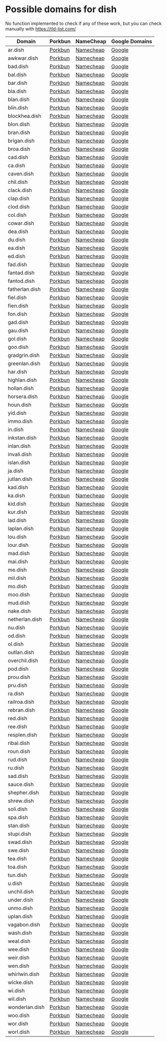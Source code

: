 # Possible domains for dish

No function implemented to check if any of these work, but you can check manually with https://tld-list.com/

| Domain | Porkbun | NameCheap | Google Domains |
|---|---|---|---|
| ar.dish | [Porkbun](https://porkbun.com/checkout/search?prb=e814663da1&tlds=&idnLanguage=&search=search&q=ar.dish) | [Namecheap](https://www.namecheap.com/domains/registration/results/?domain=ar.dish) | [Google](https://domains.google.com/registrar/search?searchTerm=ar.dish) |
| awkwar.dish | [Porkbun](https://porkbun.com/checkout/search?prb=e814663da1&tlds=&idnLanguage=&search=search&q=awkwar.dish) | [Namecheap](https://www.namecheap.com/domains/registration/results/?domain=awkwar.dish) | [Google](https://domains.google.com/registrar/search?searchTerm=awkwar.dish) |
| bad.dish | [Porkbun](https://porkbun.com/checkout/search?prb=e814663da1&tlds=&idnLanguage=&search=search&q=bad.dish) | [Namecheap](https://www.namecheap.com/domains/registration/results/?domain=bad.dish) | [Google](https://domains.google.com/registrar/search?searchTerm=bad.dish) |
| bal.dish | [Porkbun](https://porkbun.com/checkout/search?prb=e814663da1&tlds=&idnLanguage=&search=search&q=bal.dish) | [Namecheap](https://www.namecheap.com/domains/registration/results/?domain=bal.dish) | [Google](https://domains.google.com/registrar/search?searchTerm=bal.dish) |
| bar.dish | [Porkbun](https://porkbun.com/checkout/search?prb=e814663da1&tlds=&idnLanguage=&search=search&q=bar.dish) | [Namecheap](https://www.namecheap.com/domains/registration/results/?domain=bar.dish) | [Google](https://domains.google.com/registrar/search?searchTerm=bar.dish) |
| bla.dish | [Porkbun](https://porkbun.com/checkout/search?prb=e814663da1&tlds=&idnLanguage=&search=search&q=bla.dish) | [Namecheap](https://www.namecheap.com/domains/registration/results/?domain=bla.dish) | [Google](https://domains.google.com/registrar/search?searchTerm=bla.dish) |
| blan.dish | [Porkbun](https://porkbun.com/checkout/search?prb=e814663da1&tlds=&idnLanguage=&search=search&q=blan.dish) | [Namecheap](https://www.namecheap.com/domains/registration/results/?domain=blan.dish) | [Google](https://domains.google.com/registrar/search?searchTerm=blan.dish) |
| blin.dish | [Porkbun](https://porkbun.com/checkout/search?prb=e814663da1&tlds=&idnLanguage=&search=search&q=blin.dish) | [Namecheap](https://www.namecheap.com/domains/registration/results/?domain=blin.dish) | [Google](https://domains.google.com/registrar/search?searchTerm=blin.dish) |
| blockhea.dish | [Porkbun](https://porkbun.com/checkout/search?prb=e814663da1&tlds=&idnLanguage=&search=search&q=blockhea.dish) | [Namecheap](https://www.namecheap.com/domains/registration/results/?domain=blockhea.dish) | [Google](https://domains.google.com/registrar/search?searchTerm=blockhea.dish) |
| blon.dish | [Porkbun](https://porkbun.com/checkout/search?prb=e814663da1&tlds=&idnLanguage=&search=search&q=blon.dish) | [Namecheap](https://www.namecheap.com/domains/registration/results/?domain=blon.dish) | [Google](https://domains.google.com/registrar/search?searchTerm=blon.dish) |
| bran.dish | [Porkbun](https://porkbun.com/checkout/search?prb=e814663da1&tlds=&idnLanguage=&search=search&q=bran.dish) | [Namecheap](https://www.namecheap.com/domains/registration/results/?domain=bran.dish) | [Google](https://domains.google.com/registrar/search?searchTerm=bran.dish) |
| brigan.dish | [Porkbun](https://porkbun.com/checkout/search?prb=e814663da1&tlds=&idnLanguage=&search=search&q=brigan.dish) | [Namecheap](https://www.namecheap.com/domains/registration/results/?domain=brigan.dish) | [Google](https://domains.google.com/registrar/search?searchTerm=brigan.dish) |
| broa.dish | [Porkbun](https://porkbun.com/checkout/search?prb=e814663da1&tlds=&idnLanguage=&search=search&q=broa.dish) | [Namecheap](https://www.namecheap.com/domains/registration/results/?domain=broa.dish) | [Google](https://domains.google.com/registrar/search?searchTerm=broa.dish) |
| cad.dish | [Porkbun](https://porkbun.com/checkout/search?prb=e814663da1&tlds=&idnLanguage=&search=search&q=cad.dish) | [Namecheap](https://www.namecheap.com/domains/registration/results/?domain=cad.dish) | [Google](https://domains.google.com/registrar/search?searchTerm=cad.dish) |
| ca.dish | [Porkbun](https://porkbun.com/checkout/search?prb=e814663da1&tlds=&idnLanguage=&search=search&q=ca.dish) | [Namecheap](https://www.namecheap.com/domains/registration/results/?domain=ca.dish) | [Google](https://domains.google.com/registrar/search?searchTerm=ca.dish) |
| caven.dish | [Porkbun](https://porkbun.com/checkout/search?prb=e814663da1&tlds=&idnLanguage=&search=search&q=caven.dish) | [Namecheap](https://www.namecheap.com/domains/registration/results/?domain=caven.dish) | [Google](https://domains.google.com/registrar/search?searchTerm=caven.dish) |
| chil.dish | [Porkbun](https://porkbun.com/checkout/search?prb=e814663da1&tlds=&idnLanguage=&search=search&q=chil.dish) | [Namecheap](https://www.namecheap.com/domains/registration/results/?domain=chil.dish) | [Google](https://domains.google.com/registrar/search?searchTerm=chil.dish) |
| clack.dish | [Porkbun](https://porkbun.com/checkout/search?prb=e814663da1&tlds=&idnLanguage=&search=search&q=clack.dish) | [Namecheap](https://www.namecheap.com/domains/registration/results/?domain=clack.dish) | [Google](https://domains.google.com/registrar/search?searchTerm=clack.dish) |
| clap.dish | [Porkbun](https://porkbun.com/checkout/search?prb=e814663da1&tlds=&idnLanguage=&search=search&q=clap.dish) | [Namecheap](https://www.namecheap.com/domains/registration/results/?domain=clap.dish) | [Google](https://domains.google.com/registrar/search?searchTerm=clap.dish) |
| clod.dish | [Porkbun](https://porkbun.com/checkout/search?prb=e814663da1&tlds=&idnLanguage=&search=search&q=clod.dish) | [Namecheap](https://www.namecheap.com/domains/registration/results/?domain=clod.dish) | [Google](https://domains.google.com/registrar/search?searchTerm=clod.dish) |
| col.dish | [Porkbun](https://porkbun.com/checkout/search?prb=e814663da1&tlds=&idnLanguage=&search=search&q=col.dish) | [Namecheap](https://www.namecheap.com/domains/registration/results/?domain=col.dish) | [Google](https://domains.google.com/registrar/search?searchTerm=col.dish) |
| cowar.dish | [Porkbun](https://porkbun.com/checkout/search?prb=e814663da1&tlds=&idnLanguage=&search=search&q=cowar.dish) | [Namecheap](https://www.namecheap.com/domains/registration/results/?domain=cowar.dish) | [Google](https://domains.google.com/registrar/search?searchTerm=cowar.dish) |
| dea.dish | [Porkbun](https://porkbun.com/checkout/search?prb=e814663da1&tlds=&idnLanguage=&search=search&q=dea.dish) | [Namecheap](https://www.namecheap.com/domains/registration/results/?domain=dea.dish) | [Google](https://domains.google.com/registrar/search?searchTerm=dea.dish) |
| du.dish | [Porkbun](https://porkbun.com/checkout/search?prb=e814663da1&tlds=&idnLanguage=&search=search&q=du.dish) | [Namecheap](https://www.namecheap.com/domains/registration/results/?domain=du.dish) | [Google](https://domains.google.com/registrar/search?searchTerm=du.dish) |
| ea.dish | [Porkbun](https://porkbun.com/checkout/search?prb=e814663da1&tlds=&idnLanguage=&search=search&q=ea.dish) | [Namecheap](https://www.namecheap.com/domains/registration/results/?domain=ea.dish) | [Google](https://domains.google.com/registrar/search?searchTerm=ea.dish) |
| ed.dish | [Porkbun](https://porkbun.com/checkout/search?prb=e814663da1&tlds=&idnLanguage=&search=search&q=ed.dish) | [Namecheap](https://www.namecheap.com/domains/registration/results/?domain=ed.dish) | [Google](https://domains.google.com/registrar/search?searchTerm=ed.dish) |
| fad.dish | [Porkbun](https://porkbun.com/checkout/search?prb=e814663da1&tlds=&idnLanguage=&search=search&q=fad.dish) | [Namecheap](https://www.namecheap.com/domains/registration/results/?domain=fad.dish) | [Google](https://domains.google.com/registrar/search?searchTerm=fad.dish) |
| fantad.dish | [Porkbun](https://porkbun.com/checkout/search?prb=e814663da1&tlds=&idnLanguage=&search=search&q=fantad.dish) | [Namecheap](https://www.namecheap.com/domains/registration/results/?domain=fantad.dish) | [Google](https://domains.google.com/registrar/search?searchTerm=fantad.dish) |
| fantod.dish | [Porkbun](https://porkbun.com/checkout/search?prb=e814663da1&tlds=&idnLanguage=&search=search&q=fantod.dish) | [Namecheap](https://www.namecheap.com/domains/registration/results/?domain=fantod.dish) | [Google](https://domains.google.com/registrar/search?searchTerm=fantod.dish) |
| fatherlan.dish | [Porkbun](https://porkbun.com/checkout/search?prb=e814663da1&tlds=&idnLanguage=&search=search&q=fatherlan.dish) | [Namecheap](https://www.namecheap.com/domains/registration/results/?domain=fatherlan.dish) | [Google](https://domains.google.com/registrar/search?searchTerm=fatherlan.dish) |
| fiel.dish | [Porkbun](https://porkbun.com/checkout/search?prb=e814663da1&tlds=&idnLanguage=&search=search&q=fiel.dish) | [Namecheap](https://www.namecheap.com/domains/registration/results/?domain=fiel.dish) | [Google](https://domains.google.com/registrar/search?searchTerm=fiel.dish) |
| fien.dish | [Porkbun](https://porkbun.com/checkout/search?prb=e814663da1&tlds=&idnLanguage=&search=search&q=fien.dish) | [Namecheap](https://www.namecheap.com/domains/registration/results/?domain=fien.dish) | [Google](https://domains.google.com/registrar/search?searchTerm=fien.dish) |
| fon.dish | [Porkbun](https://porkbun.com/checkout/search?prb=e814663da1&tlds=&idnLanguage=&search=search&q=fon.dish) | [Namecheap](https://www.namecheap.com/domains/registration/results/?domain=fon.dish) | [Google](https://domains.google.com/registrar/search?searchTerm=fon.dish) |
| gad.dish | [Porkbun](https://porkbun.com/checkout/search?prb=e814663da1&tlds=&idnLanguage=&search=search&q=gad.dish) | [Namecheap](https://www.namecheap.com/domains/registration/results/?domain=gad.dish) | [Google](https://domains.google.com/registrar/search?searchTerm=gad.dish) |
| gau.dish | [Porkbun](https://porkbun.com/checkout/search?prb=e814663da1&tlds=&idnLanguage=&search=search&q=gau.dish) | [Namecheap](https://www.namecheap.com/domains/registration/results/?domain=gau.dish) | [Google](https://domains.google.com/registrar/search?searchTerm=gau.dish) |
| gol.dish | [Porkbun](https://porkbun.com/checkout/search?prb=e814663da1&tlds=&idnLanguage=&search=search&q=gol.dish) | [Namecheap](https://www.namecheap.com/domains/registration/results/?domain=gol.dish) | [Google](https://domains.google.com/registrar/search?searchTerm=gol.dish) |
| goo.dish | [Porkbun](https://porkbun.com/checkout/search?prb=e814663da1&tlds=&idnLanguage=&search=search&q=goo.dish) | [Namecheap](https://www.namecheap.com/domains/registration/results/?domain=goo.dish) | [Google](https://domains.google.com/registrar/search?searchTerm=goo.dish) |
| gradgrin.dish | [Porkbun](https://porkbun.com/checkout/search?prb=e814663da1&tlds=&idnLanguage=&search=search&q=gradgrin.dish) | [Namecheap](https://www.namecheap.com/domains/registration/results/?domain=gradgrin.dish) | [Google](https://domains.google.com/registrar/search?searchTerm=gradgrin.dish) |
| greenlan.dish | [Porkbun](https://porkbun.com/checkout/search?prb=e814663da1&tlds=&idnLanguage=&search=search&q=greenlan.dish) | [Namecheap](https://www.namecheap.com/domains/registration/results/?domain=greenlan.dish) | [Google](https://domains.google.com/registrar/search?searchTerm=greenlan.dish) |
| har.dish | [Porkbun](https://porkbun.com/checkout/search?prb=e814663da1&tlds=&idnLanguage=&search=search&q=har.dish) | [Namecheap](https://www.namecheap.com/domains/registration/results/?domain=har.dish) | [Google](https://domains.google.com/registrar/search?searchTerm=har.dish) |
| highlan.dish | [Porkbun](https://porkbun.com/checkout/search?prb=e814663da1&tlds=&idnLanguage=&search=search&q=highlan.dish) | [Namecheap](https://www.namecheap.com/domains/registration/results/?domain=highlan.dish) | [Google](https://domains.google.com/registrar/search?searchTerm=highlan.dish) |
| hollan.dish | [Porkbun](https://porkbun.com/checkout/search?prb=e814663da1&tlds=&idnLanguage=&search=search&q=hollan.dish) | [Namecheap](https://www.namecheap.com/domains/registration/results/?domain=hollan.dish) | [Google](https://domains.google.com/registrar/search?searchTerm=hollan.dish) |
| horsera.dish | [Porkbun](https://porkbun.com/checkout/search?prb=e814663da1&tlds=&idnLanguage=&search=search&q=horsera.dish) | [Namecheap](https://www.namecheap.com/domains/registration/results/?domain=horsera.dish) | [Google](https://domains.google.com/registrar/search?searchTerm=horsera.dish) |
| houn.dish | [Porkbun](https://porkbun.com/checkout/search?prb=e814663da1&tlds=&idnLanguage=&search=search&q=houn.dish) | [Namecheap](https://www.namecheap.com/domains/registration/results/?domain=houn.dish) | [Google](https://domains.google.com/registrar/search?searchTerm=houn.dish) |
| yid.dish | [Porkbun](https://porkbun.com/checkout/search?prb=e814663da1&tlds=&idnLanguage=&search=search&q=yid.dish) | [Namecheap](https://www.namecheap.com/domains/registration/results/?domain=yid.dish) | [Google](https://domains.google.com/registrar/search?searchTerm=yid.dish) |
| immo.dish | [Porkbun](https://porkbun.com/checkout/search?prb=e814663da1&tlds=&idnLanguage=&search=search&q=immo.dish) | [Namecheap](https://www.namecheap.com/domains/registration/results/?domain=immo.dish) | [Google](https://domains.google.com/registrar/search?searchTerm=immo.dish) |
| in.dish | [Porkbun](https://porkbun.com/checkout/search?prb=e814663da1&tlds=&idnLanguage=&search=search&q=in.dish) | [Namecheap](https://www.namecheap.com/domains/registration/results/?domain=in.dish) | [Google](https://domains.google.com/registrar/search?searchTerm=in.dish) |
| inkstan.dish | [Porkbun](https://porkbun.com/checkout/search?prb=e814663da1&tlds=&idnLanguage=&search=search&q=inkstan.dish) | [Namecheap](https://www.namecheap.com/domains/registration/results/?domain=inkstan.dish) | [Google](https://domains.google.com/registrar/search?searchTerm=inkstan.dish) |
| inlan.dish | [Porkbun](https://porkbun.com/checkout/search?prb=e814663da1&tlds=&idnLanguage=&search=search&q=inlan.dish) | [Namecheap](https://www.namecheap.com/domains/registration/results/?domain=inlan.dish) | [Google](https://domains.google.com/registrar/search?searchTerm=inlan.dish) |
| invali.dish | [Porkbun](https://porkbun.com/checkout/search?prb=e814663da1&tlds=&idnLanguage=&search=search&q=invali.dish) | [Namecheap](https://www.namecheap.com/domains/registration/results/?domain=invali.dish) | [Google](https://domains.google.com/registrar/search?searchTerm=invali.dish) |
| islan.dish | [Porkbun](https://porkbun.com/checkout/search?prb=e814663da1&tlds=&idnLanguage=&search=search&q=islan.dish) | [Namecheap](https://www.namecheap.com/domains/registration/results/?domain=islan.dish) | [Google](https://domains.google.com/registrar/search?searchTerm=islan.dish) |
| ja.dish | [Porkbun](https://porkbun.com/checkout/search?prb=e814663da1&tlds=&idnLanguage=&search=search&q=ja.dish) | [Namecheap](https://www.namecheap.com/domains/registration/results/?domain=ja.dish) | [Google](https://domains.google.com/registrar/search?searchTerm=ja.dish) |
| jutlan.dish | [Porkbun](https://porkbun.com/checkout/search?prb=e814663da1&tlds=&idnLanguage=&search=search&q=jutlan.dish) | [Namecheap](https://www.namecheap.com/domains/registration/results/?domain=jutlan.dish) | [Google](https://domains.google.com/registrar/search?searchTerm=jutlan.dish) |
| kad.dish | [Porkbun](https://porkbun.com/checkout/search?prb=e814663da1&tlds=&idnLanguage=&search=search&q=kad.dish) | [Namecheap](https://www.namecheap.com/domains/registration/results/?domain=kad.dish) | [Google](https://domains.google.com/registrar/search?searchTerm=kad.dish) |
| ka.dish | [Porkbun](https://porkbun.com/checkout/search?prb=e814663da1&tlds=&idnLanguage=&search=search&q=ka.dish) | [Namecheap](https://www.namecheap.com/domains/registration/results/?domain=ka.dish) | [Google](https://domains.google.com/registrar/search?searchTerm=ka.dish) |
| kid.dish | [Porkbun](https://porkbun.com/checkout/search?prb=e814663da1&tlds=&idnLanguage=&search=search&q=kid.dish) | [Namecheap](https://www.namecheap.com/domains/registration/results/?domain=kid.dish) | [Google](https://domains.google.com/registrar/search?searchTerm=kid.dish) |
| kur.dish | [Porkbun](https://porkbun.com/checkout/search?prb=e814663da1&tlds=&idnLanguage=&search=search&q=kur.dish) | [Namecheap](https://www.namecheap.com/domains/registration/results/?domain=kur.dish) | [Google](https://domains.google.com/registrar/search?searchTerm=kur.dish) |
| lad.dish | [Porkbun](https://porkbun.com/checkout/search?prb=e814663da1&tlds=&idnLanguage=&search=search&q=lad.dish) | [Namecheap](https://www.namecheap.com/domains/registration/results/?domain=lad.dish) | [Google](https://domains.google.com/registrar/search?searchTerm=lad.dish) |
| laplan.dish | [Porkbun](https://porkbun.com/checkout/search?prb=e814663da1&tlds=&idnLanguage=&search=search&q=laplan.dish) | [Namecheap](https://www.namecheap.com/domains/registration/results/?domain=laplan.dish) | [Google](https://domains.google.com/registrar/search?searchTerm=laplan.dish) |
| lou.dish | [Porkbun](https://porkbun.com/checkout/search?prb=e814663da1&tlds=&idnLanguage=&search=search&q=lou.dish) | [Namecheap](https://www.namecheap.com/domains/registration/results/?domain=lou.dish) | [Google](https://domains.google.com/registrar/search?searchTerm=lou.dish) |
| lour.dish | [Porkbun](https://porkbun.com/checkout/search?prb=e814663da1&tlds=&idnLanguage=&search=search&q=lour.dish) | [Namecheap](https://www.namecheap.com/domains/registration/results/?domain=lour.dish) | [Google](https://domains.google.com/registrar/search?searchTerm=lour.dish) |
| mad.dish | [Porkbun](https://porkbun.com/checkout/search?prb=e814663da1&tlds=&idnLanguage=&search=search&q=mad.dish) | [Namecheap](https://www.namecheap.com/domains/registration/results/?domain=mad.dish) | [Google](https://domains.google.com/registrar/search?searchTerm=mad.dish) |
| mai.dish | [Porkbun](https://porkbun.com/checkout/search?prb=e814663da1&tlds=&idnLanguage=&search=search&q=mai.dish) | [Namecheap](https://www.namecheap.com/domains/registration/results/?domain=mai.dish) | [Google](https://domains.google.com/registrar/search?searchTerm=mai.dish) |
| me.dish | [Porkbun](https://porkbun.com/checkout/search?prb=e814663da1&tlds=&idnLanguage=&search=search&q=me.dish) | [Namecheap](https://www.namecheap.com/domains/registration/results/?domain=me.dish) | [Google](https://domains.google.com/registrar/search?searchTerm=me.dish) |
| mil.dish | [Porkbun](https://porkbun.com/checkout/search?prb=e814663da1&tlds=&idnLanguage=&search=search&q=mil.dish) | [Namecheap](https://www.namecheap.com/domains/registration/results/?domain=mil.dish) | [Google](https://domains.google.com/registrar/search?searchTerm=mil.dish) |
| mo.dish | [Porkbun](https://porkbun.com/checkout/search?prb=e814663da1&tlds=&idnLanguage=&search=search&q=mo.dish) | [Namecheap](https://www.namecheap.com/domains/registration/results/?domain=mo.dish) | [Google](https://domains.google.com/registrar/search?searchTerm=mo.dish) |
| moo.dish | [Porkbun](https://porkbun.com/checkout/search?prb=e814663da1&tlds=&idnLanguage=&search=search&q=moo.dish) | [Namecheap](https://www.namecheap.com/domains/registration/results/?domain=moo.dish) | [Google](https://domains.google.com/registrar/search?searchTerm=moo.dish) |
| mud.dish | [Porkbun](https://porkbun.com/checkout/search?prb=e814663da1&tlds=&idnLanguage=&search=search&q=mud.dish) | [Namecheap](https://www.namecheap.com/domains/registration/results/?domain=mud.dish) | [Google](https://domains.google.com/registrar/search?searchTerm=mud.dish) |
| nake.dish | [Porkbun](https://porkbun.com/checkout/search?prb=e814663da1&tlds=&idnLanguage=&search=search&q=nake.dish) | [Namecheap](https://www.namecheap.com/domains/registration/results/?domain=nake.dish) | [Google](https://domains.google.com/registrar/search?searchTerm=nake.dish) |
| netherlan.dish | [Porkbun](https://porkbun.com/checkout/search?prb=e814663da1&tlds=&idnLanguage=&search=search&q=netherlan.dish) | [Namecheap](https://www.namecheap.com/domains/registration/results/?domain=netherlan.dish) | [Google](https://domains.google.com/registrar/search?searchTerm=netherlan.dish) |
| nu.dish | [Porkbun](https://porkbun.com/checkout/search?prb=e814663da1&tlds=&idnLanguage=&search=search&q=nu.dish) | [Namecheap](https://www.namecheap.com/domains/registration/results/?domain=nu.dish) | [Google](https://domains.google.com/registrar/search?searchTerm=nu.dish) |
| od.dish | [Porkbun](https://porkbun.com/checkout/search?prb=e814663da1&tlds=&idnLanguage=&search=search&q=od.dish) | [Namecheap](https://www.namecheap.com/domains/registration/results/?domain=od.dish) | [Google](https://domains.google.com/registrar/search?searchTerm=od.dish) |
| ol.dish | [Porkbun](https://porkbun.com/checkout/search?prb=e814663da1&tlds=&idnLanguage=&search=search&q=ol.dish) | [Namecheap](https://www.namecheap.com/domains/registration/results/?domain=ol.dish) | [Google](https://domains.google.com/registrar/search?searchTerm=ol.dish) |
| outlan.dish | [Porkbun](https://porkbun.com/checkout/search?prb=e814663da1&tlds=&idnLanguage=&search=search&q=outlan.dish) | [Namecheap](https://www.namecheap.com/domains/registration/results/?domain=outlan.dish) | [Google](https://domains.google.com/registrar/search?searchTerm=outlan.dish) |
| overchil.dish | [Porkbun](https://porkbun.com/checkout/search?prb=e814663da1&tlds=&idnLanguage=&search=search&q=overchil.dish) | [Namecheap](https://www.namecheap.com/domains/registration/results/?domain=overchil.dish) | [Google](https://domains.google.com/registrar/search?searchTerm=overchil.dish) |
| pod.dish | [Porkbun](https://porkbun.com/checkout/search?prb=e814663da1&tlds=&idnLanguage=&search=search&q=pod.dish) | [Namecheap](https://www.namecheap.com/domains/registration/results/?domain=pod.dish) | [Google](https://domains.google.com/registrar/search?searchTerm=pod.dish) |
| prou.dish | [Porkbun](https://porkbun.com/checkout/search?prb=e814663da1&tlds=&idnLanguage=&search=search&q=prou.dish) | [Namecheap](https://www.namecheap.com/domains/registration/results/?domain=prou.dish) | [Google](https://domains.google.com/registrar/search?searchTerm=prou.dish) |
| pru.dish | [Porkbun](https://porkbun.com/checkout/search?prb=e814663da1&tlds=&idnLanguage=&search=search&q=pru.dish) | [Namecheap](https://www.namecheap.com/domains/registration/results/?domain=pru.dish) | [Google](https://domains.google.com/registrar/search?searchTerm=pru.dish) |
| ra.dish | [Porkbun](https://porkbun.com/checkout/search?prb=e814663da1&tlds=&idnLanguage=&search=search&q=ra.dish) | [Namecheap](https://www.namecheap.com/domains/registration/results/?domain=ra.dish) | [Google](https://domains.google.com/registrar/search?searchTerm=ra.dish) |
| railroa.dish | [Porkbun](https://porkbun.com/checkout/search?prb=e814663da1&tlds=&idnLanguage=&search=search&q=railroa.dish) | [Namecheap](https://www.namecheap.com/domains/registration/results/?domain=railroa.dish) | [Google](https://domains.google.com/registrar/search?searchTerm=railroa.dish) |
| rebran.dish | [Porkbun](https://porkbun.com/checkout/search?prb=e814663da1&tlds=&idnLanguage=&search=search&q=rebran.dish) | [Namecheap](https://www.namecheap.com/domains/registration/results/?domain=rebran.dish) | [Google](https://domains.google.com/registrar/search?searchTerm=rebran.dish) |
| red.dish | [Porkbun](https://porkbun.com/checkout/search?prb=e814663da1&tlds=&idnLanguage=&search=search&q=red.dish) | [Namecheap](https://www.namecheap.com/domains/registration/results/?domain=red.dish) | [Google](https://domains.google.com/registrar/search?searchTerm=red.dish) |
| ree.dish | [Porkbun](https://porkbun.com/checkout/search?prb=e814663da1&tlds=&idnLanguage=&search=search&q=ree.dish) | [Namecheap](https://www.namecheap.com/domains/registration/results/?domain=ree.dish) | [Google](https://domains.google.com/registrar/search?searchTerm=ree.dish) |
| resplen.dish | [Porkbun](https://porkbun.com/checkout/search?prb=e814663da1&tlds=&idnLanguage=&search=search&q=resplen.dish) | [Namecheap](https://www.namecheap.com/domains/registration/results/?domain=resplen.dish) | [Google](https://domains.google.com/registrar/search?searchTerm=resplen.dish) |
| ribal.dish | [Porkbun](https://porkbun.com/checkout/search?prb=e814663da1&tlds=&idnLanguage=&search=search&q=ribal.dish) | [Namecheap](https://www.namecheap.com/domains/registration/results/?domain=ribal.dish) | [Google](https://domains.google.com/registrar/search?searchTerm=ribal.dish) |
| roun.dish | [Porkbun](https://porkbun.com/checkout/search?prb=e814663da1&tlds=&idnLanguage=&search=search&q=roun.dish) | [Namecheap](https://www.namecheap.com/domains/registration/results/?domain=roun.dish) | [Google](https://domains.google.com/registrar/search?searchTerm=roun.dish) |
| rud.dish | [Porkbun](https://porkbun.com/checkout/search?prb=e814663da1&tlds=&idnLanguage=&search=search&q=rud.dish) | [Namecheap](https://www.namecheap.com/domains/registration/results/?domain=rud.dish) | [Google](https://domains.google.com/registrar/search?searchTerm=rud.dish) |
| ru.dish | [Porkbun](https://porkbun.com/checkout/search?prb=e814663da1&tlds=&idnLanguage=&search=search&q=ru.dish) | [Namecheap](https://www.namecheap.com/domains/registration/results/?domain=ru.dish) | [Google](https://domains.google.com/registrar/search?searchTerm=ru.dish) |
| sad.dish | [Porkbun](https://porkbun.com/checkout/search?prb=e814663da1&tlds=&idnLanguage=&search=search&q=sad.dish) | [Namecheap](https://www.namecheap.com/domains/registration/results/?domain=sad.dish) | [Google](https://domains.google.com/registrar/search?searchTerm=sad.dish) |
| sauce.dish | [Porkbun](https://porkbun.com/checkout/search?prb=e814663da1&tlds=&idnLanguage=&search=search&q=sauce.dish) | [Namecheap](https://www.namecheap.com/domains/registration/results/?domain=sauce.dish) | [Google](https://domains.google.com/registrar/search?searchTerm=sauce.dish) |
| shepher.dish | [Porkbun](https://porkbun.com/checkout/search?prb=e814663da1&tlds=&idnLanguage=&search=search&q=shepher.dish) | [Namecheap](https://www.namecheap.com/domains/registration/results/?domain=shepher.dish) | [Google](https://domains.google.com/registrar/search?searchTerm=shepher.dish) |
| shrew.dish | [Porkbun](https://porkbun.com/checkout/search?prb=e814663da1&tlds=&idnLanguage=&search=search&q=shrew.dish) | [Namecheap](https://www.namecheap.com/domains/registration/results/?domain=shrew.dish) | [Google](https://domains.google.com/registrar/search?searchTerm=shrew.dish) |
| soli.dish | [Porkbun](https://porkbun.com/checkout/search?prb=e814663da1&tlds=&idnLanguage=&search=search&q=soli.dish) | [Namecheap](https://www.namecheap.com/domains/registration/results/?domain=soli.dish) | [Google](https://domains.google.com/registrar/search?searchTerm=soli.dish) |
| spa.dish | [Porkbun](https://porkbun.com/checkout/search?prb=e814663da1&tlds=&idnLanguage=&search=search&q=spa.dish) | [Namecheap](https://www.namecheap.com/domains/registration/results/?domain=spa.dish) | [Google](https://domains.google.com/registrar/search?searchTerm=spa.dish) |
| stan.dish | [Porkbun](https://porkbun.com/checkout/search?prb=e814663da1&tlds=&idnLanguage=&search=search&q=stan.dish) | [Namecheap](https://www.namecheap.com/domains/registration/results/?domain=stan.dish) | [Google](https://domains.google.com/registrar/search?searchTerm=stan.dish) |
| stupi.dish | [Porkbun](https://porkbun.com/checkout/search?prb=e814663da1&tlds=&idnLanguage=&search=search&q=stupi.dish) | [Namecheap](https://www.namecheap.com/domains/registration/results/?domain=stupi.dish) | [Google](https://domains.google.com/registrar/search?searchTerm=stupi.dish) |
| swad.dish | [Porkbun](https://porkbun.com/checkout/search?prb=e814663da1&tlds=&idnLanguage=&search=search&q=swad.dish) | [Namecheap](https://www.namecheap.com/domains/registration/results/?domain=swad.dish) | [Google](https://domains.google.com/registrar/search?searchTerm=swad.dish) |
| swe.dish | [Porkbun](https://porkbun.com/checkout/search?prb=e814663da1&tlds=&idnLanguage=&search=search&q=swe.dish) | [Namecheap](https://www.namecheap.com/domains/registration/results/?domain=swe.dish) | [Google](https://domains.google.com/registrar/search?searchTerm=swe.dish) |
| tea.dish | [Porkbun](https://porkbun.com/checkout/search?prb=e814663da1&tlds=&idnLanguage=&search=search&q=tea.dish) | [Namecheap](https://www.namecheap.com/domains/registration/results/?domain=tea.dish) | [Google](https://domains.google.com/registrar/search?searchTerm=tea.dish) |
| toa.dish | [Porkbun](https://porkbun.com/checkout/search?prb=e814663da1&tlds=&idnLanguage=&search=search&q=toa.dish) | [Namecheap](https://www.namecheap.com/domains/registration/results/?domain=toa.dish) | [Google](https://domains.google.com/registrar/search?searchTerm=toa.dish) |
| tun.dish | [Porkbun](https://porkbun.com/checkout/search?prb=e814663da1&tlds=&idnLanguage=&search=search&q=tun.dish) | [Namecheap](https://www.namecheap.com/domains/registration/results/?domain=tun.dish) | [Google](https://domains.google.com/registrar/search?searchTerm=tun.dish) |
| u.dish | [Porkbun](https://porkbun.com/checkout/search?prb=e814663da1&tlds=&idnLanguage=&search=search&q=u.dish) | [Namecheap](https://www.namecheap.com/domains/registration/results/?domain=u.dish) | [Google](https://domains.google.com/registrar/search?searchTerm=u.dish) |
| unchil.dish | [Porkbun](https://porkbun.com/checkout/search?prb=e814663da1&tlds=&idnLanguage=&search=search&q=unchil.dish) | [Namecheap](https://www.namecheap.com/domains/registration/results/?domain=unchil.dish) | [Google](https://domains.google.com/registrar/search?searchTerm=unchil.dish) |
| under.dish | [Porkbun](https://porkbun.com/checkout/search?prb=e814663da1&tlds=&idnLanguage=&search=search&q=under.dish) | [Namecheap](https://www.namecheap.com/domains/registration/results/?domain=under.dish) | [Google](https://domains.google.com/registrar/search?searchTerm=under.dish) |
| unmo.dish | [Porkbun](https://porkbun.com/checkout/search?prb=e814663da1&tlds=&idnLanguage=&search=search&q=unmo.dish) | [Namecheap](https://www.namecheap.com/domains/registration/results/?domain=unmo.dish) | [Google](https://domains.google.com/registrar/search?searchTerm=unmo.dish) |
| uplan.dish | [Porkbun](https://porkbun.com/checkout/search?prb=e814663da1&tlds=&idnLanguage=&search=search&q=uplan.dish) | [Namecheap](https://www.namecheap.com/domains/registration/results/?domain=uplan.dish) | [Google](https://domains.google.com/registrar/search?searchTerm=uplan.dish) |
| vagabon.dish | [Porkbun](https://porkbun.com/checkout/search?prb=e814663da1&tlds=&idnLanguage=&search=search&q=vagabon.dish) | [Namecheap](https://www.namecheap.com/domains/registration/results/?domain=vagabon.dish) | [Google](https://domains.google.com/registrar/search?searchTerm=vagabon.dish) |
| wash.dish | [Porkbun](https://porkbun.com/checkout/search?prb=e814663da1&tlds=&idnLanguage=&search=search&q=wash.dish) | [Namecheap](https://www.namecheap.com/domains/registration/results/?domain=wash.dish) | [Google](https://domains.google.com/registrar/search?searchTerm=wash.dish) |
| weal.dish | [Porkbun](https://porkbun.com/checkout/search?prb=e814663da1&tlds=&idnLanguage=&search=search&q=weal.dish) | [Namecheap](https://www.namecheap.com/domains/registration/results/?domain=weal.dish) | [Google](https://domains.google.com/registrar/search?searchTerm=weal.dish) |
| wee.dish | [Porkbun](https://porkbun.com/checkout/search?prb=e814663da1&tlds=&idnLanguage=&search=search&q=wee.dish) | [Namecheap](https://www.namecheap.com/domains/registration/results/?domain=wee.dish) | [Google](https://domains.google.com/registrar/search?searchTerm=wee.dish) |
| weir.dish | [Porkbun](https://porkbun.com/checkout/search?prb=e814663da1&tlds=&idnLanguage=&search=search&q=weir.dish) | [Namecheap](https://www.namecheap.com/domains/registration/results/?domain=weir.dish) | [Google](https://domains.google.com/registrar/search?searchTerm=weir.dish) |
| wen.dish | [Porkbun](https://porkbun.com/checkout/search?prb=e814663da1&tlds=&idnLanguage=&search=search&q=wen.dish) | [Namecheap](https://www.namecheap.com/domains/registration/results/?domain=wen.dish) | [Google](https://domains.google.com/registrar/search?searchTerm=wen.dish) |
| whirlwin.dish | [Porkbun](https://porkbun.com/checkout/search?prb=e814663da1&tlds=&idnLanguage=&search=search&q=whirlwin.dish) | [Namecheap](https://www.namecheap.com/domains/registration/results/?domain=whirlwin.dish) | [Google](https://domains.google.com/registrar/search?searchTerm=whirlwin.dish) |
| wicke.dish | [Porkbun](https://porkbun.com/checkout/search?prb=e814663da1&tlds=&idnLanguage=&search=search&q=wicke.dish) | [Namecheap](https://www.namecheap.com/domains/registration/results/?domain=wicke.dish) | [Google](https://domains.google.com/registrar/search?searchTerm=wicke.dish) |
| wi.dish | [Porkbun](https://porkbun.com/checkout/search?prb=e814663da1&tlds=&idnLanguage=&search=search&q=wi.dish) | [Namecheap](https://www.namecheap.com/domains/registration/results/?domain=wi.dish) | [Google](https://domains.google.com/registrar/search?searchTerm=wi.dish) |
| wil.dish | [Porkbun](https://porkbun.com/checkout/search?prb=e814663da1&tlds=&idnLanguage=&search=search&q=wil.dish) | [Namecheap](https://www.namecheap.com/domains/registration/results/?domain=wil.dish) | [Google](https://domains.google.com/registrar/search?searchTerm=wil.dish) |
| wonderlan.dish | [Porkbun](https://porkbun.com/checkout/search?prb=e814663da1&tlds=&idnLanguage=&search=search&q=wonderlan.dish) | [Namecheap](https://www.namecheap.com/domains/registration/results/?domain=wonderlan.dish) | [Google](https://domains.google.com/registrar/search?searchTerm=wonderlan.dish) |
| woo.dish | [Porkbun](https://porkbun.com/checkout/search?prb=e814663da1&tlds=&idnLanguage=&search=search&q=woo.dish) | [Namecheap](https://www.namecheap.com/domains/registration/results/?domain=woo.dish) | [Google](https://domains.google.com/registrar/search?searchTerm=woo.dish) |
| wor.dish | [Porkbun](https://porkbun.com/checkout/search?prb=e814663da1&tlds=&idnLanguage=&search=search&q=wor.dish) | [Namecheap](https://www.namecheap.com/domains/registration/results/?domain=wor.dish) | [Google](https://domains.google.com/registrar/search?searchTerm=wor.dish) |
| worl.dish | [Porkbun](https://porkbun.com/checkout/search?prb=e814663da1&tlds=&idnLanguage=&search=search&q=worl.dish) | [Namecheap](https://www.namecheap.com/domains/registration/results/?domain=worl.dish) | [Google](https://domains.google.com/registrar/search?searchTerm=worl.dish) |
